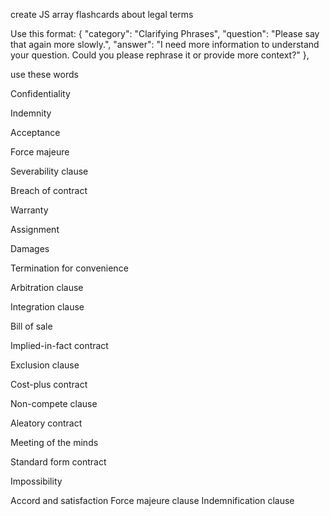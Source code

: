 create JS array flashcards about legal terms


Use this format:
 {
    "category": "Clarifying Phrases",
    "question": "Please say that again more slowly.",
    "answer": "I need more information to understand your question. Could you please rephrase it or provide more context?"
  },

  use these words

Confidentiality

Indemnity

Acceptance

Force majeure

Severability clause

Breach of contract

Warranty

Assignment

Damages

Termination for convenience

Arbitration clause

Integration clause

Bill of sale

Implied-in-fact contract

Exclusion clause

Cost-plus contract

Non-compete clause

Aleatory contract

Meeting of the minds

Standard form contract

Impossibility

Accord and satisfaction
Force majeure clause
Indemnification clause